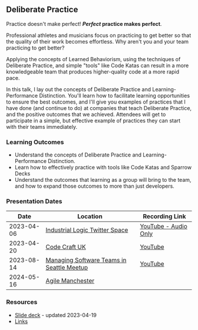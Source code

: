 ## Deliberate Practice

Practice doesn't make perfect! ***Perfect* practice makes perfect**.

Professional athletes and musicians focus on practicing to get better so that the quality of their work becomes
effortless. Why aren't you and your team practicing to get better?

Applying the concepts of Learned Behaviorism, using the techniques of Deliberate Practice, and simple "tools" like Code
Katas can result in a more knowledgeable team that produces higher-quality code at a more rapid pace.

In this talk, I lay out the concepts of Deliberate Practice and Learning-Performance Distinction. You'll learn how to
facilitate learning opportunities to ensure the best outcomes, and I'll give you examples of practices that I have
done (and continue to do) at companies that teach Deliberate Practice, and the positive outcomes that we achieved. Attendees
will get to participate in a simple, but effective example of practices they can start with their teams immediately.

### Learning Outcomes
- Understand the concepts of Deliberate Practice and Learning-Performance Distinction.
- Learn how to effectively practice with tools like Code Katas and Sparrow Decks
- Understand the outcomes that learning as a group will bring to the team, and how to expand those outcomes to more than
  just developers.

### Presentation Dates

| Date       | Location                                                                                                                 | Recording Link                                       |
|------------|--------------------------------------------------------------------------------------------------------------------------|------------------------------------------------------|
| 2023-04-06 | [Industrial Logic Twitter Space](https://twitter.com/IndustrialLogic)                                                    | [YouTube - Audio Only](https://youtu.be/4htssaCZgq8) |
| 2023-04-20 | [Code Craft UK](https://www.codecraftuk.org/events/2023/04/deliberate-practice)                                          | [YouTube](https://youtu.be/-IZ2cu191dA)              |
| 2023-08-14 | [Managing Software Teams in Seattle Meetup](https://www.meetup.com/managing-software-teams-in-seattle/events/294060653/) | [YouTube](https://youtu.be/YEZSK9JqYT4)              |
| 2024-05-16 | [Agile Manchester](https://agilemanchester.net/)                          |                                         |

### Resources

- [Slide deck](https://github.com/MyTurnyet/Talks/blob/main/deliberate-practice/Deliberate%20Practice.pdf) - updated
  2023-04-19
- [Links](https://github.com/MyTurnyet/Talks/blob/main/deliberate-practice/resources.md)
